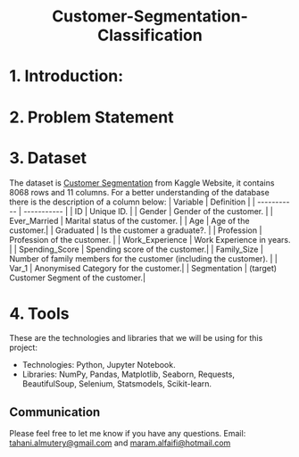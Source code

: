 

  
# <p align="center"> Customer-Segmentation-Classification

# 1.	Introduction:
  
# 2.	Problem Statement


# 3.	Dataset
  The dataset is [Customer Segmentation](https://www.kaggle.com/juniorbueno/customer-k-means-hierarchical-grouping-dbscan) from Kaggle Website, it contains 8068 rows and 11 columns. For a better understanding of the database there is the description of a column below:
  | Variable	     | Definition |
| ----------- | ----------- |
| ID	   | Unique ID. |
| Gender	| Gender of the customer. |
| Ever_Married	 | Marital status of the customer. |
| Age	| Age of the customer.|
| Graduated	| Is the customer a graduate?. |
| Profession	| Profession of the customer. |
| Work_Experience |	Work Experience in years. |
| Spending_Score	| Spending score of the customer.|
| Family_Size |	Number of family members for the customer (including the customer). |
| Var_1	| Anonymised Category for the customer.| 
| Segmentation	| (target) Customer Segment of the customer.| 
  

  
# 4.	Tools 
 These are the technologies and libraries that we will be using for this project:
* Technologies: Python, Jupyter Notebook. 
* Libraries: NumPy, Pandas, Matplotlib, Seaborn, Requests, BeautifulSoup, Selenium, Statsmodels, Scikit-learn.
  
## Communication
Please feel free to let me know if you have any questions.
Email:  tahani.almutery@gmail.com and maram.alfaifi@hotmail.com


